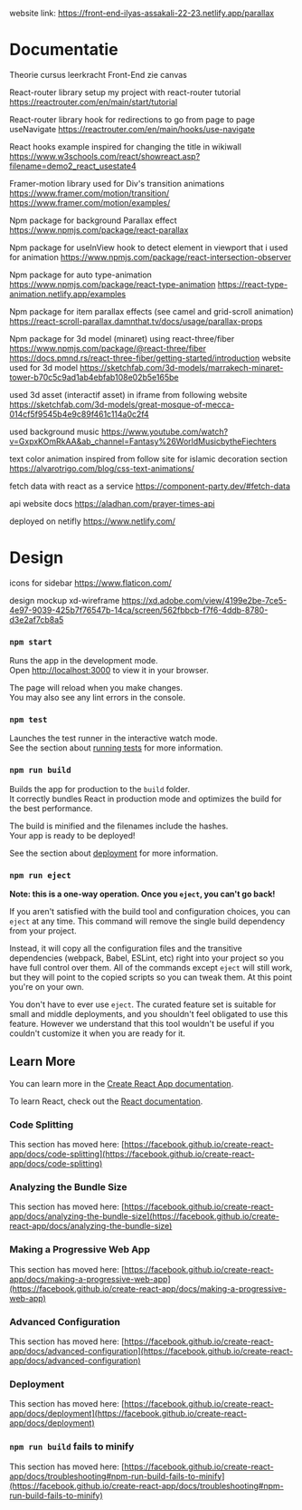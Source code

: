 website link: https://front-end-ilyas-assakali-22-23.netlify.app/parallax
# Documentatie

Theorie cursus leerkracht Front-End 
zie canvas

React-router library setup my project with react-router tutorial
https://reactrouter.com/en/main/start/tutorial

React-router library hook for redirections to go from page to page useNavigate
https://reactrouter.com/en/main/hooks/use-navigate 

React hooks example inspired for changing the title in wikiwall 
https://www.w3schools.com/react/showreact.asp?filename=demo2_react_usestate4

Framer-motion library used for Div's transition animations
https://www.framer.com/motion/transition/
https://www.framer.com/motion/examples/

Npm package for background Parallax effect  
https://www.npmjs.com/package/react-parallax

Npm package for useInView hook to detect element in viewport that i used for animation
https://www.npmjs.com/package/react-intersection-observer

Npm package for auto type-animation 
https://www.npmjs.com/package/react-type-animation
https://react-type-animation.netlify.app/examples

Npm package for item parallax effects (see camel and grid-scroll animation)
https://react-scroll-parallax.damnthat.tv/docs/usage/parallax-props

Npm package for 3d model (minaret) using react-three/fiber
https://www.npmjs.com/package/@react-three/fiber
https://docs.pmnd.rs/react-three-fiber/getting-started/introduction
website used for 3d model
https://sketchfab.com/3d-models/marrakech-minaret-tower-b70c5c9ad1ab4ebfab108e02b5e165be

used 3d asset (interactif asset) in iframe from following website
https://sketchfab.com/3d-models/great-mosque-of-mecca-014cf5f9545b4e9c89f461c114a0c2f4

used background music 
https://www.youtube.com/watch?v=GxpxKOmRkAA&ab_channel=Fantasy%26WorldMusicbytheFiechters

text color animation inspired from follow site for islamic decoration section 
https://alvarotrigo.com/blog/css-text-animations/

fetch data with react as a service 
https://component-party.dev/#fetch-data

api website docs
https://aladhan.com/prayer-times-api

deployed on netifly
https://www.netlify.com/

# Design
 
icons for sidebar
https://www.flaticon.com/

design mockup xd-wireframe
https://xd.adobe.com/view/4199e2be-7ce5-4e97-9039-425b7f76547b-14ca/screen/562fbbcb-f7f6-4ddb-8780-d3e2af7cb8a5



### `npm start`

Runs the app in the development mode.\
Open [http://localhost:3000](http://localhost:3000) to view it in your browser.

The page will reload when you make changes.\
You may also see any lint errors in the console.

### `npm test`

Launches the test runner in the interactive watch mode.\
See the section about [running tests](https://facebook.github.io/create-react-app/docs/running-tests) for more information.

### `npm run build`

Builds the app for production to the `build` folder.\
It correctly bundles React in production mode and optimizes the build for the best performance.

The build is minified and the filenames include the hashes.\
Your app is ready to be deployed!

See the section about [deployment](https://facebook.github.io/create-react-app/docs/deployment) for more information.

### `npm run eject`

**Note: this is a one-way operation. Once you `eject`, you can't go back!**

If you aren't satisfied with the build tool and configuration choices, you can `eject` at any time. This command will remove the single build dependency from your project.

Instead, it will copy all the configuration files and the transitive dependencies (webpack, Babel, ESLint, etc) right into your project so you have full control over them. All of the commands except `eject` will still work, but they will point to the copied scripts so you can tweak them. At this point you're on your own.

You don't have to ever use `eject`. The curated feature set is suitable for small and middle deployments, and you shouldn't feel obligated to use this feature. However we understand that this tool wouldn't be useful if you couldn't customize it when you are ready for it.

## Learn More

You can learn more in the [Create React App documentation](https://facebook.github.io/create-react-app/docs/getting-started).

To learn React, check out the [React documentation](https://reactjs.org/).

### Code Splitting

This section has moved here: [https://facebook.github.io/create-react-app/docs/code-splitting](https://facebook.github.io/create-react-app/docs/code-splitting)

### Analyzing the Bundle Size

This section has moved here: [https://facebook.github.io/create-react-app/docs/analyzing-the-bundle-size](https://facebook.github.io/create-react-app/docs/analyzing-the-bundle-size)

### Making a Progressive Web App

This section has moved here: [https://facebook.github.io/create-react-app/docs/making-a-progressive-web-app](https://facebook.github.io/create-react-app/docs/making-a-progressive-web-app)

### Advanced Configuration

This section has moved here: [https://facebook.github.io/create-react-app/docs/advanced-configuration](https://facebook.github.io/create-react-app/docs/advanced-configuration)

### Deployment

This section has moved here: [https://facebook.github.io/create-react-app/docs/deployment](https://facebook.github.io/create-react-app/docs/deployment)

### `npm run build` fails to minify

This section has moved here: [https://facebook.github.io/create-react-app/docs/troubleshooting#npm-run-build-fails-to-minify](https://facebook.github.io/create-react-app/docs/troubleshooting#npm-run-build-fails-to-minify)
